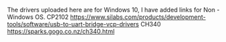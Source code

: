 The drivers uploaded here are for Windows 10,
I have added links for Non -Windows OS.
CP2102
https://www.silabs.com/products/development-tools/software/usb-to-uart-bridge-vcp-drivers
CH340
https://sparks.gogo.co.nz/ch340.html
